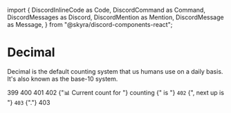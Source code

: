 import {
  DiscordInlineCode as Code,
  DiscordCommand as Command,
  DiscordMessages as Discord,
  DiscordMention as Mention,
  DiscordMessage as Message,
} from "@skyra/discord-components-react";

# Decimal

Decimal is the default counting system that us humans use on a daily basis. It's also known as the base-10 system.

<Discord>
  <Message>399</Message>
  <Message>400</Message>
  <Message>401</Message>
  <Message>402</Message>
  <Message profile="countr" ephemeral>
    <Command slot="reply" command="/count" />
    {"📊 Current count for "}
    <Mention type="channel">counting</Mention>
    {" is "}
    <Code>402</Code>
    {", next up is "}
    <Code>403</Code>
    {"."}
  </Message>
  <Message>403</Message>
</Discord>
